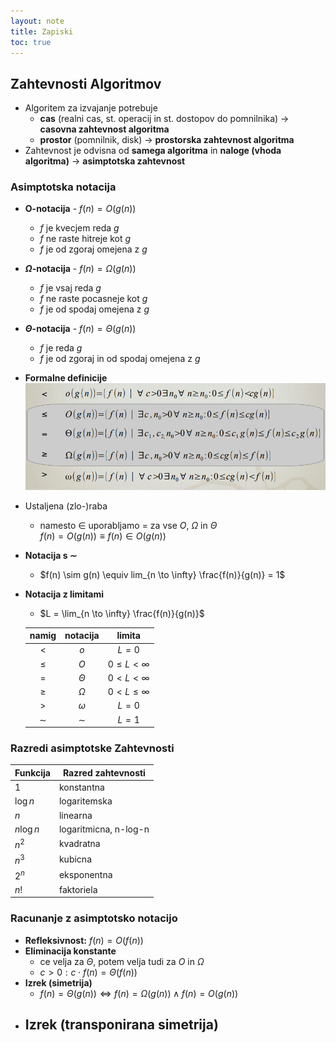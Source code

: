```yaml
---
layout: note
title: Zapiski
toc: true
---
```


## Zahtevnosti Algoritmov
- Algoritem za izvajanje potrebuje
  - **cas** (realni cas, st. operacij in st. dostopov do pomnilnika) → **casovna zahtevnost algoritma**
  - **prostor** (pomnilnik, disk) → **prostorska zahtevnost algoritma**
- Zahtevnost je odvisna od **samega algoritma** in **naloge (vhoda algoritma)** → **asimptotska zahtevnost**

### Asimptotska notacija
- **O-notacija** - $f(n) = O(g(n))$
  - $f$ je kvecjem reda $g$
  - $f$ ne raste hitreje kot $g$
  - $f$ je od zgoraj omejena z $g$
- **$\Omega$-notacija** - $f(n) = \Omega(g(n))$
  - $f$ je vsaj reda $g$
  - $f$ ne raste pocasneje kot $g$
  - $f$ je od spodaj omejena z $g$
- **$\Theta$-notacija** - $f(n) = \Theta(g(n))$
  - $f$ je reda $g$
  - $f$ je od zgoraj in od spodaj omejena z $g$ 
- **Formalne definicije**  
  ![](img-zapiski/formalne_definicije.png)
- Ustaljena (zlo-)raba
  - namesto $\in$ uporabljamo $=$ za vse $O$, $\Omega$ in $\Theta$  
    $f(n) = O(g(n)) \equiv f(n) \in O(g(n))$
- **Notacija s $\sim$**
  - $f(n) \sim g(n) \equiv lim_{n \to \infty} \frac{f(n)}{g(n)} = 1$
- **Notacija z limitami**
  - $L = \lim_{n \to \infty} \frac{f(n)}{g(n)}$  
  
  |namig|notacija|limita|
  |:-:|:-:|:-:|
  |$<$|$o$|$L = 0$|
  |$\leq$|$O$|$0 \leq L < \infty$|
  |$=$|$\Theta$|$0 < L < \infty$|
  |$\geq$|$\Omega$|$0 < L \leq \infty$|
  |$>$|$\omega$|$L = 0$|
  |$\sim$|$\sim$|$L = 1$|

### Razredi asimptotske Zahtevnosti

|Funkcija|Razred zahtevnosti|
|-|-|
|$1$|konstantna|
|$\log n$|logaritemska|
|$n$|linearna|
|$n \log n$| logaritmicna, n-log-n|
|$n^2$|kvadratna|
|$n^3$|kubicna|
|$2^n$|eksponentna|
|$n!$|faktoriela|

### Racunanje z asimptotsko notacijo
- **Refleksivnost:** $f(n) = O(f(n))$
- **Eliminacija konstante**
  - ce velja za $\Theta$, potem velja tudi za $O$ in $\Omega$
  - $c > 0 : c \cdot f(n) = \Theta(f(n))$
- **Izrek (simetrija)**
  - $f(n) = \Theta(g(n)) \Leftrightarrow f(n) = \Omega(g(n)) \wedge f(n) = O(g(n))$
- **Izrek (transponirana simetrija)**
  - 